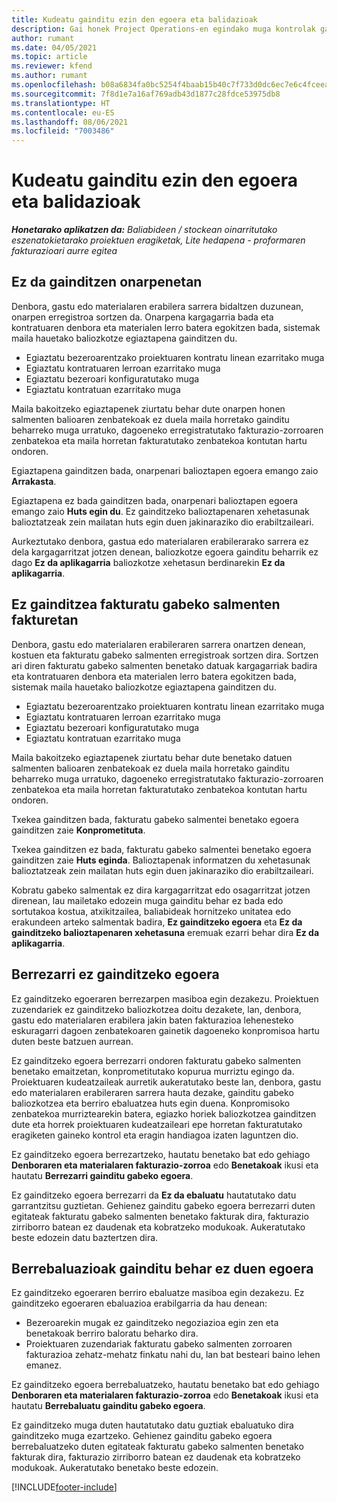 ```yaml
---
title: Kudeatu gainditu ezin den egoera eta balidazioak
description: Gai honek Project Operations-en egindako muga kontrolak gainditu ez daitezen buruzko informazioa eskaintzen du.
author: rumant
ms.date: 04/05/2021
ms.topic: article
ms.reviewer: kfend
ms.author: rumant
ms.openlocfilehash: b08a6834fa0bc5254f4baab15b40c7f733d0dc6ec7e6c4fceea2836e5e4c656a
ms.sourcegitcommit: 7f8d1e7a16af769adb43d1877c28fdce53975db8
ms.translationtype: HT
ms.contentlocale: eu-ES
ms.lasthandoff: 08/06/2021
ms.locfileid: "7003486"
---
```

# <a name="manage-not-to-exceed-status-and-validations"></a>Kudeatu gainditu ezin den egoera eta balidazioak 

_**Honetarako aplikatzen da:** Baliabideen / stockean oinarritutako eszenatokietarako proiektuen eragiketak, Lite hedapena - proformaren fakturazioari aurre egitea_

## <a name="not-to-exceed-on-approvals"></a>Ez da gainditzen onarpenetan

Denbora, gastu edo materialaren erabilera sarrera bidaltzen duzunean, onarpen erregistroa sortzen da. Onarpena kargagarria bada eta kontratuaren denbora eta materialen lerro batera egokitzen bada, sistemak maila hauetako baliozkotze egiaztapena gainditzen du.

  - Egiaztatu bezeroarentzako proiektuaren kontratu linean ezarritako muga
  - Egiaztatu kontratuaren lerroan ezarritako muga
  - Egiaztatu bezeroari konfiguratutako muga
  - Egiaztatu kontratuan ezarritako muga

Maila bakoitzeko egiaztapenek ziurtatu behar dute onarpen honen salmenten balioaren zenbatekoak ez duela maila horretako gainditu beharreko muga urratuko, dagoeneko erregistratutako fakturazio-zorroaren zenbatekoa eta maila horretan fakturatutako zenbatekoa kontutan hartu ondoren.

Egiaztapena gainditzen bada, onarpenari balioztapen egoera emango zaio **Arrakasta**.

Egiaztapena ez bada gainditzen bada, onarpenari balioztapen egoera emango zaio **Huts egin du**. Ez gainditzeko balioztapenaren xehetasunak balioztatzeak zein mailatan huts egin duen jakinaraziko dio erabiltzaileari.

Aurkeztutako denbora, gastua edo materialaren erabilerarako sarrera ez dela kargagarritzat jotzen denean, baliozkotze egoera gainditu beharrik ez dago **Ez da aplikagarria** baliozkotze xehetasun berdinarekin **Ez da aplikagarria**.

## <a name="not-to-exceed-on-unbilled-sales-actuals"></a>Ez gainditzea fakturatu gabeko salmenten fakturetan

Denbora, gastu edo materialaren erabileraren sarrera onartzen denean, kostuen eta fakturatu gabeko salmenten erregistroak sortzen dira. Sortzen ari diren fakturatu gabeko salmenten benetako datuak kargagarriak badira eta kontratuaren denbora eta materialen lerro batera egokitzen bada, sistemak maila hauetako baliozkotze egiaztapena gainditzen du.

  - Egiaztatu bezeroarentzako proiektuaren kontratu linean ezarritako muga
  - Egiaztatu kontratuaren lerroan ezarritako muga
  - Egiaztatu bezeroari konfiguratutako muga
  - Egiaztatu kontratuan ezarritako muga

Maila bakoitzeko egiaztapenek ziurtatu behar dute benetako datuen salmenten balioaren zenbatekoak ez duela maila horretako gainditu beharreko muga urratuko, dagoeneko erregistratutako fakturazio-zorroaren zenbatekoa eta maila horretan fakturatutako zenbatekoa kontutan hartu ondoren.

Txekea gainditzen bada, fakturatu gabeko salmentei benetako egoera gainditzen zaie **Konprometituta**.

Txekea gainditzen ez bada, fakturatu gabeko salmentei benetako egoera gainditzen zaie **Huts eginda**. Balioztapenak informatzen du xehetasunak balioztatzeak zein mailatan huts egin duen jakinaraziko dio erabiltzaileari.

Kobratu gabeko salmentak ez dira kargagarritzat edo osagarritzat jotzen direnean, lau mailetako edozein muga gainditu behar ez bada edo sortutakoa kostua, atxikitzailea, baliabideak hornitzeko unitatea edo erakundeen arteko salmentak badira, **Ez gainditzeko egoera** eta **Ez da gainditzeko balioztapenaren xehetasuna** eremuak ezarri behar dira **Ez da aplikagarria**.

## <a name="reset-the-not-to-exceed-status"></a>Berrezarri ez gainditzeko egoera

Ez gainditzeko egoeraren berrezarpen masiboa egin dezakezu. Proiektuen zuzendariek ez gainditzeko baliozkotzea doitu dezakete, lan, denbora, gastu edo materialaren erabilera jakin baten fakturazioa lehenesteko eskuragarri dagoen zenbatekoaren gainetik dagoeneko konpromisoa hartu duten beste batzuen aurrean.

Ez gainditzeko egoera berrezarri ondoren fakturatu gabeko salmenten benetako emaitzetan, konprometitutako kopurua murriztu egingo da. Proiektuaren kudeatzaileak aurretik aukeratutako beste lan, denbora, gastu edo materialaren erabileraren sarrera hauta dezake, gainditu gabeko baliozkotzea eta berriro ebaluatzea huts egin duena. Konpromisoko zenbatekoa murriztearekin batera, egiazko horiek baliozkotzea gainditzen dute eta horrek proiektuaren kudeatzaileari epe horretan fakturatutako eragiketen gaineko kontrol eta eragin handiagoa izaten laguntzen dio.

Ez gainditzeko egoera berrezartzeko, hautatu benetako bat edo gehiago **Denboraren eta materialaren fakturazio-zorroa** edo **Benetakoak** ikusi eta hautatu **Berrezarri gainditu gabeko egoera**.

Ez gainditzeko egoera berrezarri da **Ez da ebaluatu** hautatutako datu garrantzitsu guztietan. Gehienez gainditu gabeko egoera berrezarri duten egitateak fakturatu gabeko salmenten benetako fakturak dira, fakturazio zirriborro batean ez daudenak eta kobratzeko modukoak. Aukeratutako beste edozein datu baztertzen dira.

## <a name="reevaluate-not-to-exceed-status"></a>Berrebaluazioak gainditu behar ez duen egoera

Ez gainditzeko egoeraren berriro ebaluatze masiboa egin dezakezu. Ez gainditzeko egoeraren ebaluazioa erabilgarria da hau denean:

  - Bezeroarekin mugak ez gainditzeko negoziazioa egin zen eta benetakoak berriro baloratu beharko dira.
  - Proiektuaren zuzendariak fakturatu gabeko salmenten zorroaren fakturazioa zehatz-mehatz finkatu nahi du, lan bat besteari baino lehen emanez.

Ez gainditzeko egoera berrebaluatzeko, hautatu benetako bat edo gehiago **Denboraren eta materialaren fakturazio-zorroa** edo **Benetakoak** ikusi eta hautatu **Berrebaluatu gainditu gabeko egoera**.

Ez gainditzeko muga duten hautatutako datu guztiak ebaluatuko dira gainditzeko muga ezartzeko. Gehienez gainditu gabeko egoera berrebaluatzeko duten egitateak fakturatu gabeko salmenten benetako fakturak dira, fakturazio zirriborro batean ez daudenak eta kobratzeko modukoak. Aukeratutako benetako beste edozein.


[!INCLUDE[footer-include](../../includes/footer-banner.md)]
